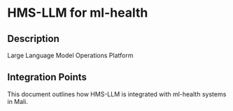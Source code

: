 # HMS-LLM for ml-health

## Description

Large Language Model Operations Platform

## Integration Points

This document outlines how HMS-LLM is integrated with ml-health systems in Mali.
